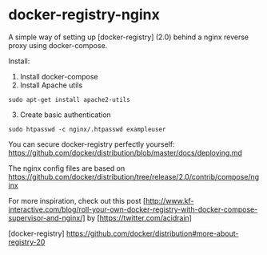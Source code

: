 docker-registry-nginx
=====================

A simple way of setting up [docker-registry] (2.0) behind a nginx reverse proxy using docker-compose.

Install:

1. Install docker-compose
2. Install Apache utils

```
sudo apt-get install apache2-utils
```
3. Create basic authentication
```
sudo htpasswd -c nginx/.htpasswd exampleuser
```

You can secure docker-registry perfectly yourself: https://github.com/docker/distribution/blob/master/docs/deploying.md

The nginx config files are based on https://github.com/docker/distribution/tree/release/2.0/contrib/compose/nginx

For more inspiration, check out this post [http://www.kf-interactive.com/blog/roll-your-own-docker-registry-with-docker-compose-supervisor-and-nginx/]
by [https://twitter.com/acidrain]

[docker-registry] https://github.com/docker/distribution#more-about-registry-20
